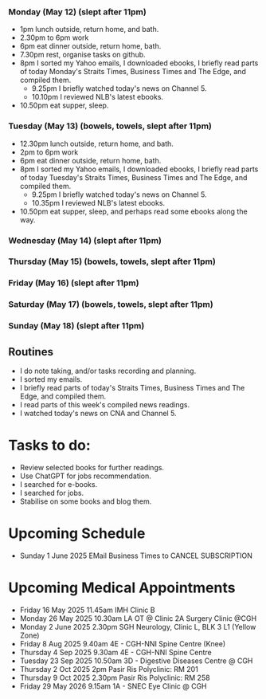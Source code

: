 ### Monday (May 12) (slept after 11pm)
- 1pm lunch outside, return home, and bath.
- 2.30pm to 6pm work
- 6pm eat dinner outside, return home, bath.
- 7.30pm rest, organise tasks on github.
- 8pm I sorted my Yahoo emails, I downloaded ebooks, I briefly read parts of today Monday's Straits Times, Business Times and The Edge, and compiled them.
    - 9.25pm I briefly watched today's news on Channel 5.
    - 10.10pm I reviewed NLB's latest ebooks.
- 10.50pm eat supper, sleep.

### Tuesday (May 13) (bowels, towels, slept after 11pm)
- 12.30pm lunch outside, return home, and bath.
- 2pm to 6pm work
- 6pm eat dinner outside, return home, bath.
- 8pm I sorted my Yahoo emails, I downloaded ebooks, I briefly read parts of today Tuesday's Straits Times, Business Times and The Edge, and compiled them.
    - 9.25pm I briefly watched today's news on Channel 5.
    - 10.35pm I reviewed NLB's latest ebooks.
- 10.50pm eat supper, sleep, and perhaps read some ebooks along the way.

### Wednesday (May 14) (slept after 11pm)


### Thursday (May 15) (bowels, towels, slept after 11pm)


### Friday (May 16) (slept after 11pm)


### Saturday (May 17) (bowels, towels, slept after 11pm)


### Sunday (May 18) (slept after 11pm)



## Routines
- I do note taking, and/or tasks recording and planning.
- I sorted my emails.
- I briefly read parts of today's Straits Times, Business Times and The Edge, and compiled them.
- I read parts of this week's compiled news readings.
- I watched today's news on CNA and Channel 5.

# Tasks to do:
- Review selected books for further readings.
- Use ChatGPT for jobs recommendation.
- I searched for e-books.
- I searched for jobs.
- Stabilise on some books and blog them.

# Upcoming Schedule
- Sunday 1 June 2025 EMail Business Times to CANCEL SUBSCRIPTION

# Upcoming Medical Appointments
- Friday 16 May 2025 11.45am IMH Clinic B
- Monday 26 May 2025 10.30am LA OT @ Clinic 2A Surgery Clinic @CGH
- Monday 2 June 2025 2.30pm SGH Neurology, Clinic L, BLK 3 L1 (Yellow Zone)
- Friday 8 Aug 2025 9.40am 4E - CGH-NNI Spine Centre (Knee)
- Thursday 4 Sep 2025 9.30am 4E - CGH-NNI Spine Centre
- Tuesday 23 Sep 2025 10.50am 3D - Digestive Diseases Centre @ CGH
- Thursday 2 Oct 2025 2pm Pasir Ris Polyclinic: RM 201
- Thursday 9 Oct 2025 2.30pm Pasir Ris Polyclinic: RM 258
- Friday 29 May 2026 9.15am 1A - SNEC Eye Clinic @ CGH
